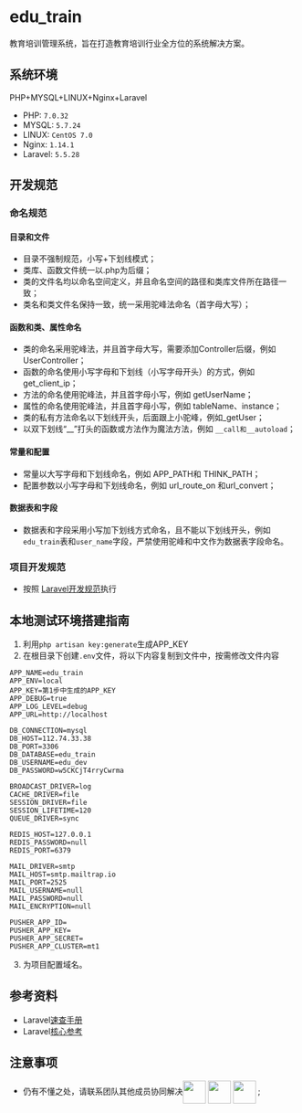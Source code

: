 # edu_train
教育培训管理系统，旨在打造教育培训行业全方位的系统解决方案。

## 系统环境
PHP+MYSQL+LINUX+Nginx+Laravel
- PHP: `7.0.32`
- MYSQL: `5.7.24`
- LINUX: `CentOS 7.0`
- Nginx: `1.14.1`
- Laravel: `5.5.28`
## 开发规范

### 命名规范

#### 目录和文件
- 目录不强制规范，小写+下划线模式；
- 类库、函数文件统一以.php为后缀；
- 类的文件名均以命名空间定义，并且命名空间的路径和类库文件所在路径一致；
- 类名和类文件名保持一致，统一采用驼峰法命名（首字母大写）；

#### 函数和类、属性命名
- 类的命名采用驼峰法，并且首字母大写，需要添加Controller后缀，例如UserController；
- 函数的命名使用小写字母和下划线（小写字母开头）的方式，例如 get_client_ip；
- 方法的命名使用驼峰法，并且首字母小写，例如 getUserName；
- 属性的命名使用驼峰法，并且首字母小写，例如 tableName、instance；
- 类的私有方法命名以下划线开头，后面跟上小驼峰，例如_getUser；
- 以双下划线“__”打头的函数或方法作为魔法方法，例如 `__call和__autoload`；

#### 常量和配置
- 常量以大写字母和下划线命名，例如 APP_PATH和 THINK_PATH；
- 配置参数以小写字母和下划线命名，例如 url_route_on 和url_convert；

#### 数据表和字段
- 数据表和字段采用小写加下划线方式命名，且不能以下划线开头，例如`edu_train`表和`user_name`字段，严禁使用驼峰和中文作为数据表字段命名。

### 项目开发规范
- 按照 [Laravel开发规范](https://learnku.com/docs/laravel-specification/5.5)执行

## 本地测试环境搭建指南

1. 利用`php artisan key:generate`生成APP_KEY
2. 在根目录下创建`.env`文件，将以下内容复制到文件中，按需修改文件内容
```env
APP_NAME=edu_train
APP_ENV=local
APP_KEY=第1步中生成的APP_KEY
APP_DEBUG=true
APP_LOG_LEVEL=debug
APP_URL=http://localhost

DB_CONNECTION=mysql
DB_HOST=112.74.33.38
DB_PORT=3306
DB_DATABASE=edu_train
DB_USERNAME=edu_dev
DB_PASSWORD=w5CKCjT4rryCwrma

BROADCAST_DRIVER=log
CACHE_DRIVER=file
SESSION_DRIVER=file
SESSION_LIFETIME=120
QUEUE_DRIVER=sync

REDIS_HOST=127.0.0.1
REDIS_PASSWORD=null
REDIS_PORT=6379

MAIL_DRIVER=smtp
MAIL_HOST=smtp.mailtrap.io
MAIL_PORT=2525
MAIL_USERNAME=null
MAIL_PASSWORD=null
MAIL_ENCRYPTION=null

PUSHER_APP_ID=
PUSHER_APP_KEY=
PUSHER_APP_SECRET=
PUSHER_APP_CLUSTER=mt1
```

3. 为项目配置域名。

## 参考资料
- Laravel[速查手册](https://learnku.com/docs/laravel-cheatsheet/5.8) 
- Laravel[核心参考](https://learnku.com/docs/laravel-core-concept/5.5)

## 注意事项
- 仍有不懂之处，请联系团队其他成员协同解决[<img src="https://avatars3.githubusercontent.com/u/38577038?s=80&v=4" width="40" hegiht="40" align=center />](https://github.com/a18138872837)
[<img src="https://avatars1.githubusercontent.com/u/38389885?s=80&v=4" width="40" hegiht="40" align=center />](https://github.com/yiyiyihao)
[<img src="https://avatars1.githubusercontent.com/u/12380157?s=80&v=4" width="40" hegiht="40" align=center />](https://github.com/xngxiong)
;